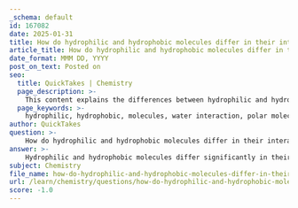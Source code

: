 ```yaml
---
_schema: default
id: 167082
date: 2025-01-31
title: How do hydrophilic and hydrophobic molecules differ in their interactions with water?
article_title: How do hydrophilic and hydrophobic molecules differ in their interactions with water?
date_format: MMM DD, YYYY
post_on_text: Posted on
seo:
  title: QuickTakes | Chemistry
  page_description: >-
    This content explains the differences between hydrophilic and hydrophobic molecules in their interactions with water, highlighting how their chemical structures influence solubility and behavior in aqueous environments.
  page_keywords: >-
    hydrophilic, hydrophobic, molecules, water interaction, polar molecules, nonpolar molecules, hydrogen bonding, solubility, aggregation, biological systems, cell membranes, phospholipids
author: QuickTakes
question: >-
    How do hydrophilic and hydrophobic molecules differ in their interactions with water?
answer: >-
    Hydrophilic and hydrophobic molecules differ significantly in their interactions with water, primarily due to their chemical structures and properties.\n\n### Hydrophilic Molecules\nHydrophilic molecules are characterized by their ability to interact well with water. This interaction is often due to the presence of polar functional groups, which can form hydrogen bonds with water molecules. For example, molecules like salts and sugars are hydrophilic because they contain polar groups such as hydroxyl (-OH) or ionic charges that attract water. When hydrophilic substances are placed in water, they tend to dissolve readily, as the water molecules surround and interact with them, facilitating their dispersion in the aqueous environment.\n\n### Hydrophobic Molecules\nIn contrast, hydrophobic molecules do not interact well with water. These molecules are typically nonpolar and lack the ability to form hydrogen bonds with water. Examples include oils and fats, which are composed of long hydrocarbon chains. When hydrophobic substances are introduced to water, they tend to aggregate together to minimize their exposure to water, leading to phenomena such as oil droplets forming on the surface of water. This behavior is a result of the repulsive interactions between the nonpolar molecules and the polar water molecules.\n\n### Summary of Interactions\n- **Hydrophilic Interactions:** Attraction between water and polar or charged molecules, leading to solubility and dispersion in water.\n- **Hydrophobic Interactions:** Repulsion between water and nonpolar molecules, resulting in aggregation and separation from the aqueous environment.\n\nThese interactions are fundamental in biological systems, particularly in the formation of cell membranes, where phospholipids arrange themselves in a bilayer with hydrophilic heads facing the water and hydrophobic tails shielded from it. This arrangement is crucial for maintaining the integrity and functionality of cellular structures.
subject: Chemistry
file_name: how-do-hydrophilic-and-hydrophobic-molecules-differ-in-their-interactions-with-water.md
url: /learn/chemistry/questions/how-do-hydrophilic-and-hydrophobic-molecules-differ-in-their-interactions-with-water
score: -1.0
---
```


&nbsp;